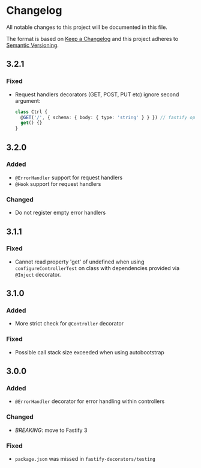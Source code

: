 # Changelog
All notable changes to this project will be documented in this file.

The format is based on [Keep a Changelog](https://keepachangelog.com/en/1.0.0/)
and this project adheres to [Semantic Versioning](https://semver.org/spec/v2.0.0.html).

## 3.2.1
### Fixed
- Request handlers decorators (GET, POST, PUT etc) ignore second argument:
   ```typescript
   class Ctrl {
     @GET('/', { schema: { body: { type: 'string' } } }) // fastify options were ignored
     get() {}
   }
   ```

## 3.2.0
### Added
- `@ErrorHandler` support for request handlers
- `@Hook` support for request handlers

### Changed
- Do not register empty error handlers

## 3.1.1
### Fixed
- Cannot read property 'get' of undefined when using `configureControllerTest` on class with dependencies provided via `@Inject` decorator.

## 3.1.0
### Added
- More strict check for `@Controller` decorator

### Fixed
- Possible call stack size exceeded when using autobootstrap

## 3.0.0
### Added
- `@ErrorHandler` decorator for error handling within controllers

### Changed
- *BREAKING*: move to Fastify 3

### Fixed
- `package.json` was missed in `fastify-decorators/testing`
